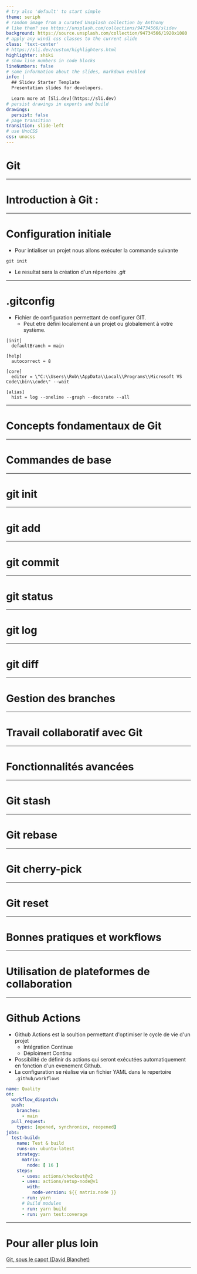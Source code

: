 ```yaml
---
# try also 'default' to start simple
theme: seriph
# random image from a curated Unsplash collection by Anthony
# like them? see https://unsplash.com/collections/94734566/slidev
background: https://source.unsplash.com/collection/94734566/1920x1080
# apply any windi css classes to the current slide
class: 'text-center'
# https://sli.dev/custom/highlighters.html
highlighter: shiki
# show line numbers in code blocks
lineNumbers: false
# some information about the slides, markdown enabled
info: |
  ## Slidev Starter Template
  Presentation slides for developers.

  Learn more at [Sli.dev](https://sli.dev)
# persist drawings in exports and build
drawings:
  persist: false
# page transition
transition: slide-left
# use UnoCSS
css: unocss
---
```


# Git

---

# Introduction à Git :

---

# Configuration initiale

* Pour intialiser un projet nous allons exécuter la commande suivante

```shell
git init
```

* Le resultat sera la création d'un répertoire *.git*

---

# .gitconfig

* Fichier de configuration permettant de configurer GIT. 
  * Peut etre défini localement à un projet ou globalement à votre système. 

```
[init]
  defaultBranch = main

[help]
  autocorrect = 8

[core]
  editor = \"C:\\Users\\Rob\\AppData\\Local\\Programs\\Microsoft VS Code\\bin\\code\" --wait

[alias]
  hist = log --oneline --graph --decorate --all
```

--- 

# Concepts fondamentaux de Git

---

# Commandes de base

---

# git init 

---

# git add

---

# git commit

---

# git status

---

# git log

---

# git diff


---

# Gestion des branches

---

# Travail collaboratif avec Git

---

# Fonctionnalités avancées

---

# Git stash

---

# Git rebase

---

# Git cherry-pick

---

# Git reset

---

# Bonnes pratiques et workflows

---

# Utilisation de plateformes de collaboration 

---

# Github Actions

* Github Actions est la soultion permettant d'optimiser le cycle de vie d'un projet
  * Intégration Continue
  * Déploiment Continu
* Possibilité de définir ds actions qui seront exécutées automatiquement en fonction d'un evenement Github. 
* La configuration se réalise via un fichier YAML dans le repertoire `.github/workflows`

```yaml
name: Quality
on:
  workflow_dispatch:
  push:
    branches:
      - main
  pull_request:
    types: [opened, synchronize, reopened]
jobs:
  test-build:
    name: Test & build
    runs-on: ubuntu-latest
    strategy:
      matrix:
        node: [ 16 ]
    steps:
      - uses: actions/checkout@v2
      - uses: actions/setup-node@v1
        with:
          node-version: ${{ matrix.node }}
      - run: yarn
      # Build modules
      - run: yarn build
      - run: yarn test:coverage
```

---

# Pour aller plus loin 

[Git, sous le capot (David Blanchet)](https://www.youtube.com/watch?v=Ns1_jDbB0Xg)

---
